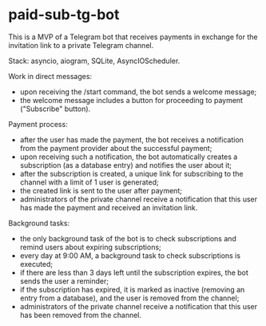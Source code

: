# paid-sub-tg-bot
This is a MVP of a Telegram bot that receives payments in exchange for the invitation link to a private Telegram channel.

Stack: asyncio, aiogram, SQLite, AsyncIOScheduler.

Work in direct messages:
- upon receiving the /start command, the bot sends a welcome message;
- the welcome message includes a button for proceeding to payment ("Subscribe" button).

Payment process:
- after the user has made the payment, the bot receives a notification from the payment provider about the successful payment;
- upon receiving such a notification, the bot automatically creates a subscription (as a database entry) and notifies the user about it;
- after the subscription is created, a unique link for subscribing to the channel with a limit of 1 user is generated;
- the created link is sent to the user after payment;
- administrators of the private channel receive a notification that this user has made the payment and received an invitation link.

Background tasks:
- the only background task of the bot is to check subscriptions and remind users about expiring subscriptions;
- every day at 9:00 AM, a background task to check subscriptions is executed;
- if there are less than 3 days left until the subscription expires, the bot sends the user a reminder;
- if the subscription has expired, it is marked as inactive (removing an entry from a database), and the user is removed from the channel;
- administrators of the private channel receive a notification that this user has been removed from the channel.
